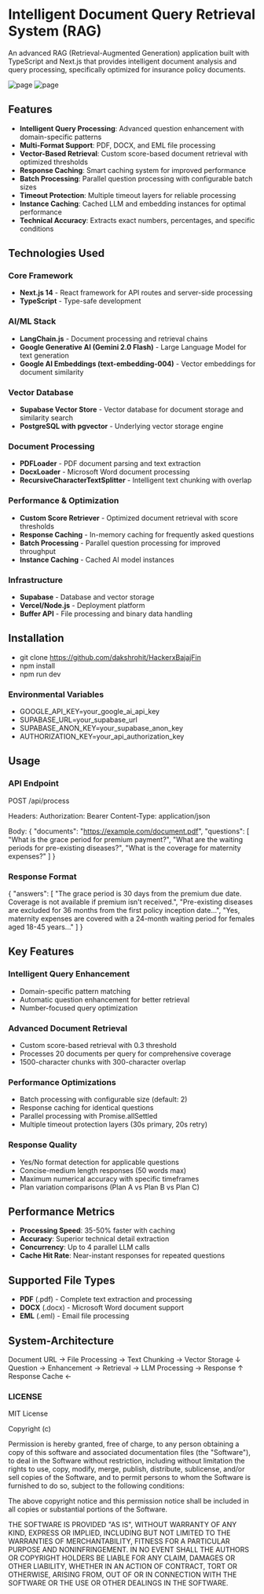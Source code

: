 # Intelligent Document Query Retrieval System (RAG)

An advanced RAG (Retrieval-Augmented Generation) application built with TypeScript and Next.js that provides intelligent document analysis and query processing, specifically optimized for insurance policy documents.

![page](https://res.cloudinary.com/dpoiw6a2m/image/upload/v1754486899/Screenshot_From_2025-08-06_18-57-20_d2lxff.png)
![page](https://res.cloudinary.com/dpoiw6a2m/image/upload/v1754486900/Screenshot_From_2025-08-06_18-56-30_phmp7c.png)


## Features

- **Intelligent Query Processing**: Advanced question enhancement with domain-specific patterns
- **Multi-Format Support**: PDF, DOCX, and EML file processing
- **Vector-Based Retrieval**: Custom score-based document retrieval with optimized thresholds
- **Response Caching**: Smart caching system for improved performance
- **Batch Processing**: Parallel question processing with configurable batch sizes
- **Timeout Protection**: Multiple timeout layers for reliable processing
- **Instance Caching**: Cached LLM and embedding instances for optimal performance
- **Technical Accuracy**: Extracts exact numbers, percentages, and specific conditions

## Technologies Used

### **Core Framework**
- **Next.js 14** - React framework for API routes and server-side processing
- **TypeScript** - Type-safe development

### **AI/ML Stack**
- **LangChain.js** - Document processing and retrieval chains
- **Google Generative AI (Gemini 2.0 Flash)** - Large Language Model for text generation
- **Google AI Embeddings (text-embedding-004)** - Vector embeddings for document similarity

### **Vector Database**
- **Supabase Vector Store** - Vector database for document storage and similarity search
- **PostgreSQL with pgvector** - Underlying vector storage engine

### **Document Processing**
- **PDFLoader** - PDF document parsing and text extraction
- **DocxLoader** - Microsoft Word document processing
- **RecursiveCharacterTextSplitter** - Intelligent text chunking with overlap

### **Performance & Optimization**
- **Custom Score Retriever** - Optimized document retrieval with score thresholds
- **Response Caching** - In-memory caching for frequently asked questions
- **Batch Processing** - Parallel question processing for improved throughput
- **Instance Caching** - Cached AI model instances

### **Infrastructure**
- **Supabase** - Database and vector storage
- **Vercel/Node.js** - Deployment platform
- **Buffer API** - File processing and binary data handling

## Installation
- git clone https://github.com/dakshrohit/HackerxBajajFin
- npm install
- npm run dev

### Environmental Variables
- GOOGLE_API_KEY=your_google_ai_api_key
- SUPABASE_URL=your_supabase_url
- SUPABASE_ANON_KEY=your_supabase_anon_key
- AUTHORIZATION_KEY=your_api_authorization_key

## Usage

### API Endpoint

POST /api/process

Headers:
Authorization: Bearer <your-api-key>
Content-Type: application/json

Body:
{
"documents": "https://example.com/document.pdf",
"questions": [
"What is the grace period for premium payment?",
"What are the waiting periods for pre-existing diseases?",
"What is the coverage for maternity expenses?"
]
}

### Response Format

{
"answers": [
"The grace period is 30 days from the premium due date. Coverage is not available if premium isn't received.",
"Pre-existing diseases are excluded for 36 months from the first policy inception date...",
"Yes, maternity expenses are covered with a 24-month waiting period for females aged 18-45 years..."
]
}


## Key Features

### **Intelligent Query Enhancement**
- Domain-specific pattern matching
- Automatic question enhancement for better retrieval
- Number-focused query optimization

### **Advanced Document Retrieval**
- Custom score-based retrieval with 0.3 threshold
- Processes 20 documents per query for comprehensive coverage
- 1500-character chunks with 300-character overlap

### **Performance Optimizations**
- Batch processing with configurable size (default: 2)
- Response caching for identical questions
- Parallel processing with Promise.allSettled
- Multiple timeout protection layers (30s primary, 20s retry)

### **Response Quality**
- Yes/No format detection for applicable questions
- Concise-medium length responses (50 words max)
- Maximum numerical accuracy with specific timeframes
- Plan variation comparisons (Plan A vs Plan B vs Plan C)

## Performance Metrics

- **Processing Speed**: 35-50% faster with caching
- **Accuracy**: Superior technical detail extraction
- **Concurrency**: Up to 4 parallel LLM calls
- **Cache Hit Rate**: Near-instant responses for repeated questions

## Supported File Types

- **PDF** (.pdf) - Complete text extraction and processing
- **DOCX** (.docx) - Microsoft Word document support
- **EML** (.eml) - Email file processing

## System-Architecture
Document URL → File Processing → Text Chunking → Vector Storage
                                                      ↓
Question → Enhancement → Retrieval → LLM Processing → Response
                                     ↑
                              Response Cache ←


### LICENSE 

MIT License

Copyright (c) 

Permission is hereby granted, free of charge, to any person obtaining a copy
of this software and associated documentation files (the "Software"), to deal
in the Software without restriction, including without limitation the rights
to use, copy, modify, merge, publish, distribute, sublicense, and/or sell
copies of the Software, and to permit persons to whom the Software is
furnished to do so, subject to the following conditions:

The above copyright notice and this permission notice shall be included in all
copies or substantial portions of the Software.

THE SOFTWARE IS PROVIDED "AS IS", WITHOUT WARRANTY OF ANY KIND, EXPRESS OR
IMPLIED, INCLUDING BUT NOT LIMITED TO THE WARRANTIES OF MERCHANTABILITY,
FITNESS FOR A PARTICULAR PURPOSE AND NONINFRINGEMENT. IN NO EVENT SHALL THE
AUTHORS OR COPYRIGHT HOLDERS BE LIABLE FOR ANY CLAIM, DAMAGES OR OTHER
LIABILITY, WHETHER IN AN ACTION OF CONTRACT, TORT OR OTHERWISE, ARISING FROM,
OUT OF OR IN CONNECTION WITH THE SOFTWARE OR THE USE OR OTHER DEALINGS IN THE
SOFTWARE.


              
